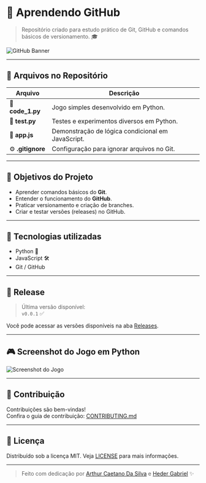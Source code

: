 # 🚀 Aprendendo GitHub

> Repositório criado para estudo prático de Git, GitHub e comandos básicos de versionamento. 🎓

![GitHub Banner](https://via.placeholder.com/900x300.png?text=Aprendendo+GitHub)

---

## 📂 Arquivos no Repositório

| Arquivo     | Descrição                     |
|-------------|-------------------------------|
| 🐍 **code_1.py** | Jogo simples desenvolvido em Python. |
| 🐍 **test.py**   | Testes e experimentos diversos em Python. |
| 📜 **app.js**    | Demonstração de lógica condicional em JavaScript. |
| ⚙️ **.gitignore**| Configuração para ignorar arquivos no Git. |

---

## 📌 Objetivos do Projeto
- Aprender comandos básicos do **Git**.
- Entender o funcionamento do **GitHub**.
- Praticar versionamento e criação de branches.
- Criar e testar versões (releases) no GitHub.

---

## 🚀 Tecnologias utilizadas
- Python 🐍
- JavaScript 🛠️
- Git / GitHub

---

## 🔖 Release
> Última versão disponível:  
`v0.0.1` ✅

Você pode acessar as versões disponíveis na aba [Releases](https://github.com/SEU_USUARIO/Aprendendo-GitHub/releases).

---

## 🎮 Screenshot do Jogo em Python
![Screenshot do Jogo](https://via.placeholder.com/600x400.png?text=Jogo+em+Python)

---

## 🤝 Contribuição
Contribuições são bem-vindas!  
Confira o guia de contribuição: [CONTRIBUTING.md](CONTRIBUTING.md)

---

## 📜 Licença
Distribuído sob a licença MIT. Veja [LICENSE](LICENSE) para mais informações.

---

> Feito com dedicação por [Arthur Caetano Da Silva](https://github.com/arthur-ro) e [Heder Gabriel](https://github.com/HederGabriel) ✨
